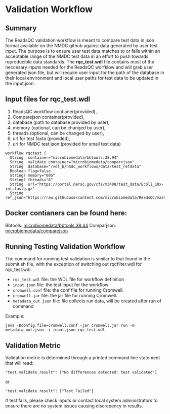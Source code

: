 # Validation Workflow

## Summary 

The ReadsQC validation workflow is meant to compare test data in json format available on the NMDC github against data generated by user test input. The purpose is to ensure user test data matches to or falls within an acceptable range of the NMDC test data in an effort to push towards reproducible data standards. The **rqc_test.wdl** file contains most of the neccesary inputs needed for the ReadsQC worfklow and will grab user generated json file, but will require user input for the path of the database in their local environment and local user paths for test data to be updated in the input.json. 


## Input files for rqc_test.wdl
1. ReadsQC workflow contianer(provided),  
2. Comparejson container(provided), 
3. database (path to database provided by user),
4. memory (optional, can be changed by user),
5. threads (optional, can be changed by user),
6. url for test fasta (provided),
7. url for NMDC test json (provided for small test data)
```
workflow rqctest {
  String  container="microbiomedata/bbtools:38.94"
  String  validate_container="microbiomedata/comparejson"
  String  database="/vol_b/nmdc_workflows/data/test_refdata"
  Boolean flag=false
  String? memory="60G"
  String? threads="8"
  String  url="https://portal.nersc.gov/cfs/m3408/test_data/Ecoli_10x-int.fastq.gz"
  String  ref_json="https://raw.githubusercontent.com/microbiomedata/ReadsQC/master/test/small_test_filterStats.json"
```
## Docker contianers can be found here:
Bbtools: [microbiomedata/bbtools:38.44](https://hub.docker.com/r/microbiomedata/bbtools)
Comparjson: [microbiomedata/comparejson](https://hub.docker.com/r/microbiomedata/comparejson)

## Running Testing Validation Workflow

The command for running test validation is similar to that found in the submit.sh file, with the exception of switching out rqcfilter.wdl for rqc_test.wdl.

 - `rqc_test.wdl` file: the WDL file for workflow definition
 - `input.json` file: the test input for the workflow
 - `cromwell.conf` file: the conf file for running Cromwell.
 -  `cromwell.jar` file: the jar file for running Cromwell.
 -  `metadata_out.json` file: file collects run data, will be created after run of command
 
Example:
```
java -Dconfig.file=cromwell.conf -jar cromwell.jar run -m metadata_out.json -i input.json rqc_test.wdl
```

## Validation Metric
Validation metric is determined through a printed command line statement that will read:
```
"test.validate.result": ["No differences detected: test validated"]
```
or 
```
"test.validate.result": ["Test Failed"]
```

If test fails, please check inputs or contact local system administrators to ensure there are no system issues causing discrepency in results. 
